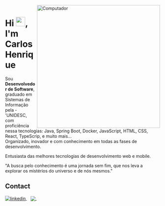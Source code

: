 <img src="https://raw.githubusercontent.com/MicaelliMedeiros/micaellimedeiros/master/image/computer-illustration.png" min-width="400px" max-width="400px" width="400px" align="right" alt="Computador">
<h1 align="left">Hi <img src="https://raw.githubusercontent.com/kaueMarques/kaueMarques/master/hi.gif" height="30px">, I'm Carlos Henrique</h1>

<p align="left">
  Sou <strong>Desenvolvedor de Software</strong>,<br>
  graduado em Sistemas de Informação pela -'UNIDESC,
  com proficiência nessa tecnologias: Java, Spring Boot, Docker, JavaScript, HTML, CSS, React, TypeScrip, e muito mais...<br>
  Organizado, inovador e com conhecimento em todas as fases de desenvolvimento.<br>
  
  Entusiasta das melhores tecnologias de desenvolvimento web e mobile.<br>

  "A busca pelo conhecimento é uma jornada sem fim, que nos leva a explorar os mistérios do universo e de nós mesmos."
</p>

## Contact
<a href="https://linkedin.com/in/carlos-henrique-gomes-de-oliveira-96b88b185/" target="_blank">
  <img align="center" src="https://img.shields.io/badge/Carlos Henrique-05122A?style=for-the-badge&logo=linkedin&logoColor=white" alt="linkedin"/>
</a>&nbsp;&nbsp;
<a href = "mailto:carlosgomes1999@hotmail.com">
  <img align="center" src="https://img.shields.io/badge/carlosgomes1999@hotmail.com-05122A?style=for-the-badge&logo=microsoft-outlook&logoColor=white" target="_blank">
</a>&nbsp;&nbsp;

<!--
**CarlosGomes07/CarlosGomes07** is a ✨ _special_ ✨ repository because its `README.md` (this file) appears on your GitHub profile.

Here are some ideas to get you started:

- 🔭 I’m currently working on ...
- 🌱 I’m currently learning ...
- 👯 I’m looking to collaborate on ...
- 🤔 I’m looking for help with ...
- 💬 Ask me about ...
- 📫 How to reach me: ...
- 😄 Pronouns: ...
- ⚡ Fun fact: ...
-->
